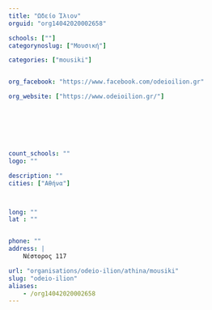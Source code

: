 ```yaml
---
title: "Ωδείο Ίλιον"
orguid: "org14042020002658"

schools: [""]
categorynoslug: ["Μουσική"]

categories: ["mousiki"]


org_facebook: "https://www.facebook.com/odeioilion.gr"

org_website: ["https://www.odeioilion.gr/"]







count_schools: ""
logo: ""

description: ""
cities: ["Αθήνα"]



long: ""
lat : ""


phone: ""
address: |
    Νέστορος 117

url: "organisations/odeio-ilion/athina/mousiki"
slug: "odeio-ilion"
aliases:
    - /org14042020002658
---
```



